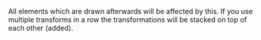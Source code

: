 All elements which are drawn afterwards will be affected by this. If you use multiple transforms in a row the transformations will be stacked on top of each other (added).
